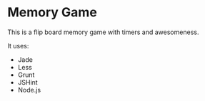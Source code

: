 # Memory Game

This is a flip board memory game with timers and awesomeness.

It uses:
* Jade
* Less
* Grunt
* JSHint
* Node.js

